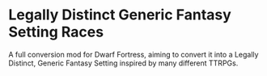 # Legally Distinct Generic Fantasy Setting Races
A full conversion mod for Dwarf Fortress, aiming to convert it into a Legally Distinct, Generic Fantasy Setting inspired by many different TTRPGs.

